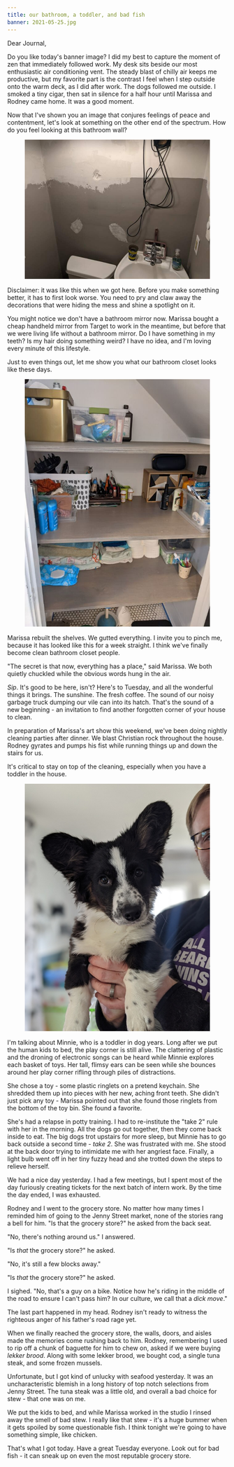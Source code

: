 ```yaml
---
title: our bathroom, a toddler, and bad fish
banner: 2021-05-25.jpg
---
```


Dear Journal,

Do you like today's banner image?  I did my best to capture the moment
of zen that immediately followed work.  My desk sits beside our most
enthusiastic air conditioning vent.  The steady blast of chilly air
keeps me productive, but my favorite part is the contrast I feel when
I step outside onto the warm deck, as I did after work.  The dogs
followed me outside.  I smoked a tiny cigar, then sat in silence for a
half hour until Marissa and Rodney came home.  It was a good moment.

Now that I've shown you an image that conjures feelings of peace and
contentment, let's look at something on the other end of the spectrum.
How do you feel looking at this bathroom wall?

<figure>
  <a href="/images/2021-05-25-bathroom-1.jpg">
    <img alt="bathroom-1" src="/images/2021-05-25-bathroom-1.jpg"/>
  </a>
</figure>

Disclaimer: it was like this when we got here.  Before you make
something better, it has to first look worse.  You need to pry and
claw away the decorations that were hiding the mess and shine a
spotlight on it.

You might notice we don't have a bathroom mirror now.  Marissa bought
a cheap handheld mirror from Target to work in the meantime, but
before that we were living life without a bathroom mirror.  Do I have
something in my teeth?  Is my hair doing something weird?  I have no
idea, and I'm loving every minute of this lifestyle.

Just to even things out, let me show you what our bathroom closet
looks like these days.

<figure>
  <a href="/images/2021-05-25-bathroom-2.jpg">
    <img alt="bathroom-2" src="/images/2021-05-25-bathroom-2.jpg"/>
  </a>
</figure>

Marissa rebuilt the shelves.  We gutted everything.  I invite you to
pinch me, because it has looked like this for a week straight.  I
think we've finally become clean bathroom closet people.

"The secret is that now, everything has a place," said Marissa.  We
both quietly chuckled while the obvious words hung in the air.

_Sip_.  It's good to be here, isn't?  Here's to Tuesday, and all the
wonderful things it brings.  The sunshine.  The fresh coffee.  The
sound of our noisy garbage truck dumping our vile can into its hatch.
That's the sound of a new beginning - an invitation to find another
forgotten corner of your house to clean.

In preparation of Marissa's art show this weekend, we've been doing
nightly cleaning parties after dinner.  We blast Christian rock
throughout the house.  Rodney gyrates and pumps his fist while running
things up and down the stairs for us.

It's critical to stay on top of the cleaning, especially when you have
a toddler in the house.

<figure>
  <a href="/images/2021-05-25-toddler.jpg">
    <img alt="toddler" src="/images/2021-05-25-toddler.jpg"/>
  </a>
</figure>

I'm talking about Minnie, who is a toddler in dog years.  Long after
we put the human kids to bed, the play corner is still alive.  The
clattering of plastic and the droning of electronic songs can be heard
while Minnie explores each basket of toys.  Her tall, flimsy ears can
be seen while she bounces around her play corner rifling through piles
of distractions.

She chose a toy - some plastic ringlets on a pretend keychain.  She
shredded them up into pieces with her new, aching front teeth.  She
didn't just pick any toy - Marissa pointed out that she found those
ringlets from the bottom of the toy bin.  She found a favorite.

She's had a relapse in potty training.  I had to re-institute the
"take 2" rule with her in the morning.  All the dogs go out together,
then they come back inside to eat.  The big dogs trot upstairs for
more sleep, but Minnie has to go back outside a second time - _take
2_.  She was frustrated with me.  She stood at the back door trying to
intimidate me with her angriest face.  Finally, a light bulb went off
in her tiny fuzzy head and she trotted down the steps to relieve
herself.

We had a nice day yesterday.  I had a few meetings, but I spent most
of the day furiously creating tickets for the next batch of intern
work.  By the time the day ended, I was exhausted.

Rodney and I went to the grocery store.  No matter how many times I
reminded him of going to the Jenny Street market, none of the stories
rang a bell for him.  "Is that the grocery store?" he asked from the
back seat.

"No, there's nothing around us." I answered.

"Is _that_ the grocery store?" he asked.

"No, it's still a few blocks away."

"Is _that_ the grocery store?" he asked.

I sighed.  "No, that's a guy on a bike.  Notice how he's riding in the
middle of the road to ensure I can't pass him?  In our culture, we
call that a _dick move_."

The last part happened in my head.  Rodney isn't ready to witness the
righteous anger of his father's road rage yet.

When we finally reached the grocery store, the walls, doors, and
aisles made the memories come rushing back to him.  Rodney,
remembering I used to rip off a chunk of baguette for him to chew on,
asked if we were buying _lekker brood_.  Along with some lekker brood,
we bought cod, a single tuna steak, and some frozen mussels.

Unfortunate, but I got kind of unlucky with seafood yesterday.  It was
an uncharacteristic blemish in a long history of top notch selections
from Jenny Street.  The tuna steak was a little old, and overall a bad
choice for stew - that one was on me.

We put the kids to bed, and while Marissa worked in the studio I
rinsed away the smell of bad stew.  I really like that stew - it's a
huge bummer when it gets spoiled by some questionable fish.  I think
tonight we're going to have something simple, like chicken.

That's what I got today.  Have a great Tuesday everyone.  Look out for
bad fish - it can sneak up on even the most reputable grocery store.
